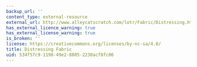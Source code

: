 ```yaml
---
backup_url: ''
content_type: external-resource
external_url: http://www.alleycatscratch.com/lotr/Fabric/Distressing.htm
has_external_licence_warning: true
has_external_license_warning: true
is_broken: ''
license: https://creativecommons.org/licenses/by-nc-sa/4.0/
title: Distressing Fabric
uid: 534f57c9-1198-49e2-8805-2230acf8fc06
---
```

